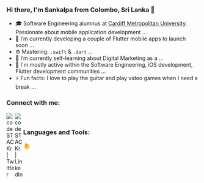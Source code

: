 ### Hi there, I'm Sankalpa from Colombo, Sri Lanka 👋

<!--
**Sankalpa1997/Sankalpa1997** is a ✨ _special_ ✨ repository because its `README.md` (this file) appears on your GitHub profile.

Here are some ideas to get you started:
-->

- 🎓 Software Engineering alumnus at [Cardiff Metropolitan University](https://www.cardiffmet.ac.uk/Pages/default.aspx). Passionate about mobile application development ...
- 🔭 I’m currently developing a couple of Flutter mobile apps to launch soon ...
- ⚙️ Mastering: `.swift` & `.dart` ...
- 🌱 I’m currently self-learning about Digital Marketing as a  ...
- 💬 I'm mostly active within the Software Engineering, iOS development, Flutter development communities ...
- ⚡ Fun facts: I love to play the guitar and play video games when I need a break ...


### Connect with me:

[<img align="left" alt="codeSTACKr | Twitter" width="22px" src="https://cdn.jsdelivr.net/npm/simple-icons@v3/icons/twitter.svg" />][twitter]
[<img align="left" alt="codeSTACKr | LinkedIn" width="22px" src="https://cdn.jsdelivr.net/npm/simple-icons@v3/icons/linkedin.svg" />][linkedin]

<br/>

### Languages and Tools:
<code><img height="20" src="https://raw.githubusercontent.com/github/explore/80688e429a7d4ef2fca1e82350fe8e3517d3494d/topics/firebase/firebase.png"></code>

[twitter]: https://twitter.com/SankalpaS97
[linkedin]: https://linkedin.com/in/sankalpasenevirathne

